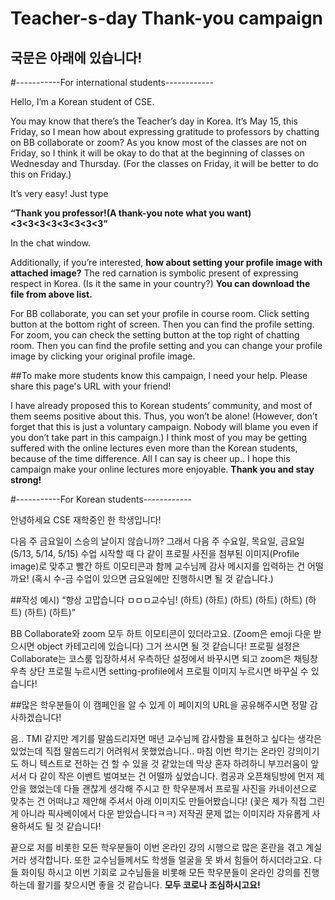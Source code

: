 # Teacher-s-day Thank-you campaign

## 국문은 아래에 있습니다!

#-----------For international students------------

Hello, I’m a Korean student of CSE.

 You may know that there’s the Teacher’s day in Korea. It’s May 15, this Friday, so I mean how about expressing gratitude to professors by chatting on BB collaborate or zoom? As you know most of the classes are not on Friday, so I think it will be okay to do that at the beginning of classes on Wednesday and Thursday. (For the classes on Friday, it will be better to do this on Friday.)
 
It’s very easy!
Just type

**“Thank you professor!(A thank-you note what you want) <3<3<3<3<3<3<3<3”**

In the chat window.

Additionally, if you’re interested, **how about setting your profile image with attached image?** The red carnation is symbolic present of expressing respect in Korea. (Is it the same in your country?) **You can download the file from above list.**

 For BB collaborate, you can set your profile in course room. Click setting button at the bottom right of screen. Then you can find the profile setting. For zoom, you can check the setting button at the top right of chatting room. Then you can find the profile setting and you can change your profile image by clicking your original profile image.
 
##To make more students know this campaign, I need your help. Please share this page's URL with your friend!
 
I have already proposed this to Korean students’ community, and most of them seems positive about this. Thus, you won’t be alone! (However, don’t forget that this is just a voluntary campaign. Nobody will blame you even if you don’t take part in this campaign.)
I think most of you may be getting suffered with the online lectures even more than the Korean students, because of the time difference. All I can say is cheer up.. I hope this campaign make your online lectures more enjoyable. **Thank you and stay strong!**

#-----------For Korean students------------

안녕하세요 CSE 재학중인 한 학생입니다!

다음 주 금요일이 스승의 날이지 않습니까? 그래서 다음 주 수요일, 목요일, 금요일(5/13, 5/14, 5/15) 수업 시작할 때 다 같이 프로필 사진을 첨부된 이미지(Profile image)로 맞추고 빨간 하트 이모티콘과 함께 교수님께 감사 메시지를 입력하는 건 어떨까요! (혹시 수-금 수업이 있으면 금요일에만 진행하시면 될 것 같습니다.)

##작성 예시) “항상 고맙습니다 ㅁㅁㅁ교수님! (하트) (하트) (하트) (하트) (하트) (하트) (하트) (하트)”

BB Collaborate와 zoom 모두 하트 이모티콘이 있더라고요. (Zoom은 emoji 다운 받으시면 object 카테고리에 있습니다) 그거 쓰시면 될 것 같습니다!
프로필 설정은 Collaborate는 코스룸 입장하셔서 우측하단 설정에서 바꾸시면 되고 zoom은 채팅창 우측 상단 프로필 누르시면 setting-profile에서 프로필 이미지 누르시면 바꾸실 수 있습니다!

##많은 학우분들이 이 캠페인을 알 수 있게 이 페이지의 URL을 공유해주시면 정말 감사하겠습니다!

음.. TMI 같지만 계기를 말씀드리자면 매년 교수님께 감사함을 표현하고 싶다는 생각은 있었는데 직접 말씀드리기 어려워서 못했었습니다.. 마침 이번 학기는 온라인 강의이기도 하니 텍스트로 전하는 건 할 수 있을 것 같았는데 막상 혼자 하려하니 부끄러움이 앞서서 다 같이 작은 이벤트 벌여보는 건 어떨까 싶었습니다. 컴공과 오픈채팅방에 먼저 제안을 했었는데 다들 괜찮게 생각해 주시고 한 학우분께서 프로필 사진을 카네이션으로 맞추는 건 어떠냐고 제안해 주셔서 아래 이미지도 만들어봤습니다! (꽃은 제가 직접 그린 게 아니라 픽사베이에서 다운 받았습니다ㅋㅋ) 저작권 문제 없는 이미지라 자유롭게 사용하셔도 될 것 같습니다!

끝으로 저를 비롯한 모든 학우분들이 이번 온라인 강의 시행으로 많은 혼란을 겪고 계실 거라 생각합니다. 또한 교수님들께서도 학생들 얼굴을 못 봐서 힘들어 하시더라고요. 다들 화이팅 하시고 이번 기회로 교수님들을 비롯해 모든 학우분들이 온라인 강의를 진행하는데 활기를 찾으시면 좋을 것 같습니다. **모두 코로나 조심하시고요!**
